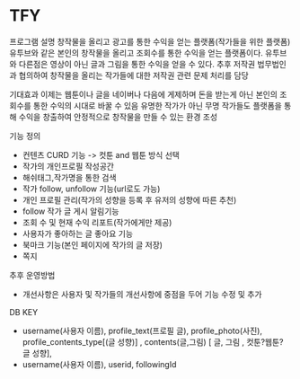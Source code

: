 # TFY
프로그램 설명
  창작물을 올리고 광고를 통한 수익을 얻는 플랫폼(작가들을 위한 플랫폼)
  유투브와 같은 본인의 창작물을 올리고 조회수를 통한 수익을 얻는 플랫폼이다. 유투브와 다른점은 영상이 아닌 글과 그림을 통한 수익을 얻을 수 있다.
  추후 저작권 법무법인과 협의하여 창작물을 올리는 작가들에 대한 저작권 관련 문제 처리를 담당

기대효과
  이제는 웹툰이나 글을 네이버나 다음에 게제하며 돈을 받는게 아닌 본인의 조회수를 통한 수익의 시대로 바꿀 수 있음
  유명한 작가가 아닌 무명 작가들도 플랫폼을 통해 수익을 창출하여 안정적으로 창작물을 만들 수 있는 환경 조성
 
기능 정의
 - 컨텐츠 CURD 기능
  -> 컷툰 and 웹툰 방식 선택
 - 작가의 개인프로필 작성공간
 - 해쉬태그,작가명을 통한 검색
 - 작가 follow, unfollow 기능(url로도 가능)
 - 개인 프로필 관리(작가의 성향을 등록 후 유저의 성향에 따른 추천)
 - follow 작가 글 게시 알림기능
 - 조회 수 및 현재 수익 리포트(작가에게만 제공)
 - 사용자가 좋아하는 글 좋아요 기능
 - 북마크 기능(본인 페이지에 작가의 글 저장)
 - 쪽지 

추후 운영방법
 - 개선사항은 사용자 및 작가들의 개선사항에 중점을 두어 기능 수정 및 추가

DB KEY
 - username(사용자 이름), profile_text(프로필 글), profile_photo(사진), profile_contents_type[(글 성향)] , contents(글,그림) [ 글, 그림 , 컷툰?웹툰? 글 성향],
 - username(사용자 이름), userid, followingId
